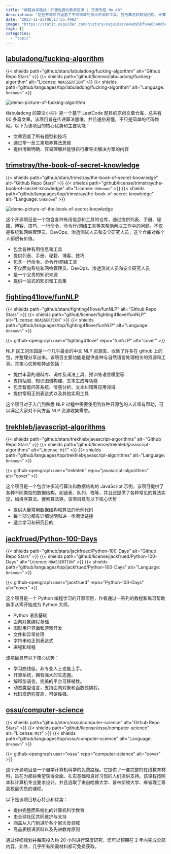 ```yaml
---
title: "编程自学路线：开源免费的教育资源 | 开源专题 No.40"
description: "这些开源项目涵盖了不同领域的技术资源和工具，包括算法和数据结构、计算机科学、Python 编程、系统和网络管理、自然语言处理以及前端开发。这些项目提供了丰富的学习材料和实用工具，适合初学者和专业人士使用。"
date: "2023-11-23T06:17:55.490Z"
image: "https://static.osguider.com/history/osguider/e4e095bfb4a0540dbc7c4eae9dfd958b.png"
tags: []
categories:
  - "topic"
---
```


## [labuladong/fucking-algorithm](https://github.com/labuladong/fucking-algorithm)

{{< shields path="github/stars/labuladong/fucking-algorithm" alt="Github Repo Stars" >}} {{< shields path="github/license/labuladong/fucking-algorithm" alt="License: `NOASSERTION`" >}} {{< shields path="github/languages/top/labuladong/fucking-algorithm" alt="Language: `Unknown`" >}}

![demo-picture-of-fucking-algorithm](https://static.osguider.com/history/2023/36c1668516e06254c5afd557b5272dfc.webp)

《labuladong 的算法小抄》是一个基于 LeetCode 题目的原创文章仓库，总共有 60 多篇文章。该项目旨在传递算法思维，并且通俗易懂，不只是简单的代码堆砌。以下为该项目的核心优势和主要功能：

- 文章涵盖了所有题型和技巧
- 通过举一反三来培养算法思维
- 提供清晰明确、容易理解并能够自行推导出解决方案的内容

## [trimstray/the-book-of-secret-knowledge](https://github.com/trimstray/the-book-of-secret-knowledge)

{{< shields path="github/stars/trimstray/the-book-of-secret-knowledge" alt="Github Repo Stars" >}} {{< shields path="github/license/trimstray/the-book-of-secret-knowledge" alt="License: `Unknown`" >}} {{< shields path="github/languages/top/trimstray/the-book-of-secret-knowledge" alt="Language: `Unknown`" >}}

![demo-picture-of-the-book-of-secret-knowledge](https://static.osguider.com/history/2023/169bb46d850535a3038bb77214011fe8.webp)

这个开源项目是一个包含各种有用信息和工具的仓库，通过提供列表、手册、秘籍、博客、技巧、一行命令、命令行/网络工具等来帮助解决工作中的问题。不仅是系统和网络管理员、DevOps、渗透测试人员和安全研究人员，这个仓库对每个人都很有价值。

- 包含各种有用信息和工具
- 提供列表、手册、秘籍、博客、技巧
- 包含一行命令、命令行/网络工具
- 不仅面向系统和网络管理员、DevOps、渗透测试人员和安全研究人员
- 是一个宝贵的知识来源
- 提供一站式的知识和工具集

## [fighting41love/funNLP](https://github.com/fighting41love/funNLP)

{{< shields path="github/stars/fighting41love/funNLP" alt="Github Repo Stars" >}} {{< shields path="github/license/fighting41love/funNLP" alt="License: `NOASSERTION`" >}} {{< shields path="github/languages/top/fighting41love/funNLP" alt="Language: `Unknown`" >}}

{{< github-opengraph user="fighting41love" repo="funNLP" alt="cover" >}}

NLP 民工的乐园是一个几乎最全的中文 NLP 资源库，收集了许多在 github 上的包，并整理分享出来。该项目主要功能是提供各种与自然语言处理相关的资源和工具。其核心优势和特点包括：

- 提供丰富的语料库、词库及词法工具、预训练语言模型等
- 支持抽取、知识图谱构建、文本生成等功能
- 包含智能问答系统、情感分析、文本纠错等应用领域
- 提供常用正则表达式以及其他实用工具

这个项目对于入门到熟悉 NLP 过程中需要使用到各种开源包的人非常有帮助，可以满足大家对不同方面 NLP 资源收集需求。

## [trekhleb/javascript-algorithms](https://github.com/trekhleb/javascript-algorithms)

{{< shields path="github/stars/trekhleb/javascript-algorithms" alt="Github Repo Stars" >}} {{< shields path="github/license/trekhleb/javascript-algorithms" alt="License: `MIT`" >}} {{< shields path="github/languages/top/trekhleb/javascript-algorithms" alt="Language: `Unknown`" >}}

{{< github-opengraph user="trekhleb" repo="javascript-algorithms" alt="cover" >}}

这个项目是一个包含许多流行算法和数据结构的 JavaScript 示例。该项目提供了各种不同类型的数据结构，如链表、队列、栈等，并且还提供了各种常见的算法实现，如排序算法、搜索算法等。该项目具有以下核心优势：

- 提供大量常用数据结构和算法的示例代码
- 每个部分都有详细说明和进一步阅读链接
- 适合学习和研究目的

## [jackfrued/Python-100-Days](https://github.com/jackfrued/Python-100-Days)

{{< shields path="github/stars/jackfrued/Python-100-Days" alt="Github Repo Stars" >}} {{< shields path="github/license/jackfrued/Python-100-Days" alt="License: `NOASSERTION`" >}} {{< shields path="github/languages/top/jackfrued/Python-100-Days" alt="Language: `Unknown`" >}}

{{< github-opengraph user="jackfrued" repo="Python-100-Days" alt="cover" >}}

这个项目是一个 Python 编程学习的开源项目，作者通过一系列的教程和练习帮助新手从零开始成为 Python 大师。

- Python 语言基础
- 面向对象编程基础
- 图形用户界面和游戏开发
- 文件和异常处理
- 字符串和正则表达式
- 进程和线程

该项目具有以下核心优势：

- 学习曲线低，非专业人士也能上手。
- 开源系统，拥有强大的生态圈。
- 解释型语言，完美的平台可移植性。
- 动态类型语言，支持面向对象和函数式编程。
- 代码规范程度高，可读性强。

## [ossu/computer-science](https://github.com/ossu/computer-science)

{{< shields path="github/stars/ossu/computer-science" alt="Github Repo Stars" >}} {{< shields path="github/license/ossu/computer-science" alt="License: `MIT`" >}} {{< shields path="github/languages/top/ossu/computer-science" alt="Language: `Unknown`" >}}

{{< github-opengraph user="ossu" repo="computer-science" alt="cover" >}}

这个开源项目是一个自学计算机科学的免费路径。它提供了一套完整的在线教育材料，旨在为那些希望获得全面、扎实基础和良好习惯的人们提供支持。该课程按照本科计算机专业要求设计，并且选取了来自哈佛大学、普林斯顿大学、麻省理工等高校最优质的课程。

以下是该项目核心特点和优势：

- 提供完整而系统化的计算机科学教育
- 由全球社区共同维护与支持
- 涵盖从入门到进阶各个层次及领域
- 高品质授课资料以及先进教育原则

通过仔细规划并每周投入约 20 小时进行深度研究，您可以预期在 2 年内完成全部内容。此外，几乎所有所需材料都可免费获取。
